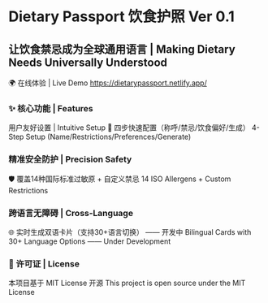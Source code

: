 # Dietary Passport 饮食护照 Ver 0.1

## 让饮食禁忌成为全球通用语言 | Making Dietary Needs Universally Understood

🌍 在线体验 | Live Demo
https://dietarypassport.netlify.app/

### ✨ 核心功能 | Features

用户友好设置 | Intuitive Setup
🚀 四步快速配置（称呼/禁忌/饮食偏好/生成）
4-Step Setup (Name/Restrictions/Preferences/Generate)

### 精准安全防护 | Precision Safety
🛡️ 覆盖14种国际标准过敏原 + 自定义禁忌
14 ISO Allergens + Custom Restrictions

### 跨语言无障碍 | Cross-Language
🌐 实时生成双语卡片（支持30+语言切换） —— 开发中
Bilingual Cards with 30+ Language Options —— Under Development

### 📜 许可证 | License
本项目基于 MIT License 开源
This project is open source under the MIT License
